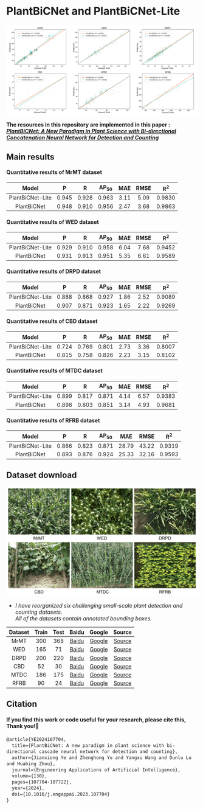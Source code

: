 # PlantBiCNet and PlantBiCNet-Lite
<div align=center>
<img src="https://github.com/Ye-Sk/PlantBiCNet/blob/master/linear.png"/>  
</div>   

**The resources in this repository are implemented in this paper :**  
[___PlantBiCNet: A New Paradigm in Plant Science with Bi-directional Concatenation Neural Network for Detection and Counting___](https://www.sciencedirect.com/science/article/pii/S0952197623018882)

## Main results
#### Quantitative results of MrMT dataset
|Model|P|R|AP<sub>50</sub>|MAE|RMSE|R<sup>2</sup>|
| :----: | :----: | :----: | :----: | :----: | :----: | :----: |
|PlantBiCNet-Lite|0.945|0.928|0.963|3.11|5.09|0.9830|
|PlantBiCNet|0.948|0.910|0.956|2.47|3.68|0.9863|  
#### Quantitative results of WED dataset
|Model|P|R|AP<sub>50</sub>|MAE|RMSE|R<sup>2</sup>|
| :----: | :----: | :----: | :----: | :----: | :----: | :----: |
|PlantBiCNet-Lite|0.929|0.910|0.958|6.04|7.68|0.9452|
|PlantBiCNet|0.931|0.913|0.951|5.35|6.61|0.9589|  
#### Quantitative results of DRPD dataset
|Model|P|R|AP<sub>50</sub>|MAE|RMSE|R<sup>2</sup>|
| :----: | :----: | :----: | :----: | :----: | :----: | :----: |
|PlantBiCNet-Lite|0.888|0.868|0.927|1.86|2.52|0.9089|
|PlantBiCNet|0.907|0.871|0.923|1.65|2.22|0.9269|  
#### Quantitative results of CBD dataset
|Model|P|R|AP<sub>50</sub>|MAE|RMSE|R<sup>2</sup>|
| :----: | :----: | :----: | :----: | :----: | :----:| :----: |
|PlantBiCNet-Lite|0.724|0.769|0.801|2.73|3.36|0.8007|
|PlantBiCNet|0.815|0.758|0.826|2.23|3.15|0.8102|  
#### Quantitative results of MTDC dataset
|Model|P|R|AP<sub>50</sub>|MAE|RMSE|R<sup>2</sup>|
| :----: | :----: | :----: | :----: | :----: | :----: | :----: |
|PlantBiCNet-Lite|0.899|0.817|0.871|4.14|6.57|0.9383|
|PlantBiCNet|0.898|0.803|0.851|3.14|4.93|0.9681|  
#### Quantitative results of RFRB dataset
|Model|P|R|AP<sub>50</sub>|MAE|RMSE|R<sup>2</sup>|
| :----: | :----: | :----: | :----: | :----: | :----: | :----: |
|PlantBiCNet-Lite|0.866|0.823|0.871|28.79|43.22|0.9319|
|PlantBiCNet|0.893|0.876|0.924|25.33|32.16|0.9593|  

## Dataset download
<div align=center>
<img src="https://github.com/Ye-Sk/PlantBiCNet/blob/master/dataset.png"/>   
</div>  

* *I have reorganized six challenging small-scale plant detection and counting datasets.   
All of the datasets contain annotated bounding boxes.*

|Dataset|Train|Test|Baidu|Google|Source|
| :----: | :----: | :----: | :----: | :----: | :----: |
|MrMT|300|368|[Baidu](https://pan.baidu.com/s/1uoh9EhC3COEt7TqC5pmA0w?pwd=plat)|[Google](https://drive.google.com/file/d/19cRDCZ4sOSv_DAyecLyOTDAegPXiIMIT/view?usp=sharing)|[Source](https://github.com/Ye-Sk/MrMT)|
|WED|165|71|[Baidu](https://pan.baidu.com/s/1pMQB-YNViPwRfdWtryyrFw?pwd=plat)|[Google](https://drive.google.com/file/d/1HRWXaR_Gid7-yEQbG_6wAigQ_m93bqHh/view?usp=sharing)|[Source](https://github.com/Ye-Sk/Plant-dataset)|
|DRPD|200|220|[Baidu](https://pan.baidu.com/s/1pMQB-YNViPwRfdWtryyrFw?pwd=plat)|[Google](https://drive.google.com/file/d/1duBg8yLWAs-LRtTAEFkSi3La3kBQe85_/view?usp=sharing)|[Source](https://github.com/changcaiyang/Panicle-AI)|
|CBD|52|30|[Baidu](https://pan.baidu.com/s/1kfDf0YYT0q9lQNHKBKJvHw?pwd=plat)|[Google](https://drive.google.com/file/d/165A4E45L9DJEVVs2LN0xfgJ3k4qQxKUz/view?usp=sharing)|[Source](https://github.com/Ye-Sk/PlantBiCNet)|
|MTDC|186|175|[Baidu](https://pan.baidu.com/s/1UVQ6VBQRz-e0ETEKJS5dPQ?pwd=plat)|[Google](https://drive.google.com/file/d/14iZrdaQ5FZz8nbTiqlx3-BPh0aYiAbxP/view?usp=sharing)|[Source](https://github.com/poppinace/mtdc)|
|RFRB|90|24|[Baidu](https://pan.baidu.com/s/1E1WloGVl_F2Nwyko3BM9QQ?pwd=plat)|[Google](https://drive.google.com/file/d/1-2AD__2rf5vkALBuwhF3nL1JxD3T9AYp/view?usp=sharing)|[Source](https://github.com/CV-Wang/RapeNet)|

## Citation
#### If you find this work or code useful for your research, please cite this, Thank you!🤗
~~~
@article{YE2024107704,
  title={PlantBiCNet: A new paradigm in plant science with bi-directional cascade neural network for detection and counting},
  author={Jianxiong Ye and Zhenghong Yu and Yangxu Wang and Dunlu Lu and Huabing Zhou},
  journal={Engineering Applications of Artificial Intelligence},
  volume={130},
  pages={107704-107722},
  year={2024},
  doi={10.1016/j.engappai.2023.107704}
}
~~~
